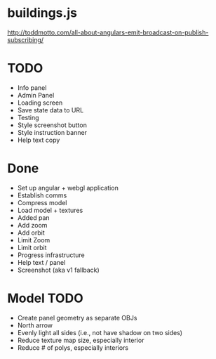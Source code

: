 buildings.js
============

http://toddmotto.com/all-about-angulars-emit-broadcast-on-publish-subscribing/

# TODO
- Info panel
- Admin Panel
- Loading screen
- Save state data to URL
- Testing
- Style screenshot button
- Style instruction banner
- Help text copy

# Done
- Set up angular + webgl application
- Establish comms
- Compress model
- Load model + textures
- Added pan
- Add zoom
- Add orbit
- Limit Zoom
- Limit orbit
- Progress infrastructure
- Help text / panel
- Screenshot (aka v1 fallback)

# Model TODO
- Create panel geometry as separate OBJs
- North arrow
- Evenly light all sides (i.e., not have shadow on two sides)
- Reduce texture map size, especially interior
- Reduce # of polys, especially interiors